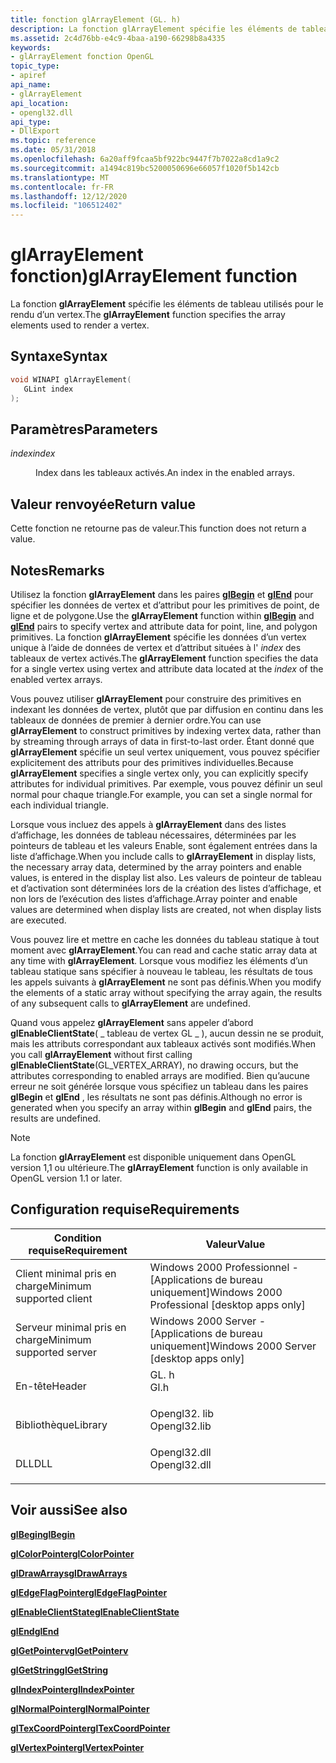 ```yaml
---
title: fonction glArrayElement (GL. h)
description: La fonction glArrayElement spécifie les éléments de tableau utilisés pour le rendu d’un vertex.
ms.assetid: 2c4d76bb-e4c9-4baa-a190-66298b8a4335
keywords:
- glArrayElement fonction OpenGL
topic_type:
- apiref
api_name:
- glArrayElement
api_location:
- opengl32.dll
api_type:
- DllExport
ms.topic: reference
ms.date: 05/31/2018
ms.openlocfilehash: 6a20aff9fcaa5bf922bc9447f7b7022a8cd1a9c2
ms.sourcegitcommit: a1494c819bc5200050696e66057f1020f5b142cb
ms.translationtype: MT
ms.contentlocale: fr-FR
ms.lasthandoff: 12/12/2020
ms.locfileid: "106512402"
---
```

# <a name="glarrayelement-function"></a><span data-ttu-id="75646-104">glArrayElement fonction)</span><span class="sxs-lookup"><span data-stu-id="75646-104">glArrayElement function</span></span>

<span data-ttu-id="75646-105">La fonction **glArrayElement** spécifie les éléments de tableau utilisés pour le rendu d’un vertex.</span><span class="sxs-lookup"><span data-stu-id="75646-105">The **glArrayElement** function specifies the array elements used to render a vertex.</span></span>

## <a name="syntax"></a><span data-ttu-id="75646-106">Syntaxe</span><span class="sxs-lookup"><span data-stu-id="75646-106">Syntax</span></span>


```C++
void WINAPI glArrayElement(
   GLint index
);
```



## <a name="parameters"></a><span data-ttu-id="75646-107">Paramètres</span><span class="sxs-lookup"><span data-stu-id="75646-107">Parameters</span></span>

<dl> <dt>

<span data-ttu-id="75646-108">*index*</span><span class="sxs-lookup"><span data-stu-id="75646-108">*index*</span></span> 
</dt> <dd>

<span data-ttu-id="75646-109">Index dans les tableaux activés.</span><span class="sxs-lookup"><span data-stu-id="75646-109">An index in the enabled arrays.</span></span>

</dd> </dl>

## <a name="return-value"></a><span data-ttu-id="75646-110">Valeur renvoyée</span><span class="sxs-lookup"><span data-stu-id="75646-110">Return value</span></span>

<span data-ttu-id="75646-111">Cette fonction ne retourne pas de valeur.</span><span class="sxs-lookup"><span data-stu-id="75646-111">This function does not return a value.</span></span>

## <a name="remarks"></a><span data-ttu-id="75646-112">Notes</span><span class="sxs-lookup"><span data-stu-id="75646-112">Remarks</span></span>

<span data-ttu-id="75646-113">Utilisez la fonction **glArrayElement** dans les paires [**glBegin**](glbegin.md) et [**glEnd**](glend.md) pour spécifier les données de vertex et d’attribut pour les primitives de point, de ligne et de polygone.</span><span class="sxs-lookup"><span data-stu-id="75646-113">Use the **glArrayElement** function within [**glBegin**](glbegin.md) and [**glEnd**](glend.md) pairs to specify vertex and attribute data for point, line, and polygon primitives.</span></span> <span data-ttu-id="75646-114">La fonction **glArrayElement** spécifie les données d’un vertex unique à l’aide de données de vertex et d’attribut situées à l' *index* des tableaux de vertex activés.</span><span class="sxs-lookup"><span data-stu-id="75646-114">The **glArrayElement** function specifies the data for a single vertex using vertex and attribute data located at the *index* of the enabled vertex arrays.</span></span>

<span data-ttu-id="75646-115">Vous pouvez utiliser **glArrayElement** pour construire des primitives en indexant les données de vertex, plutôt que par diffusion en continu dans les tableaux de données de premier à dernier ordre.</span><span class="sxs-lookup"><span data-stu-id="75646-115">You can use **glArrayElement** to construct primitives by indexing vertex data, rather than by streaming through arrays of data in first-to-last order.</span></span> <span data-ttu-id="75646-116">Étant donné que **glArrayElement** spécifie un seul vertex uniquement, vous pouvez spécifier explicitement des attributs pour des primitives individuelles.</span><span class="sxs-lookup"><span data-stu-id="75646-116">Because **glArrayElement** specifies a single vertex only, you can explicitly specify attributes for individual primitives.</span></span> <span data-ttu-id="75646-117">Par exemple, vous pouvez définir un seul normal pour chaque triangle.</span><span class="sxs-lookup"><span data-stu-id="75646-117">For example, you can set a single normal for each individual triangle.</span></span>

<span data-ttu-id="75646-118">Lorsque vous incluez des appels à **glArrayElement** dans des listes d’affichage, les données de tableau nécessaires, déterminées par les pointeurs de tableau et les valeurs Enable, sont également entrées dans la liste d’affichage.</span><span class="sxs-lookup"><span data-stu-id="75646-118">When you include calls to **glArrayElement** in display lists, the necessary array data, determined by the array pointers and enable values, is entered in the display list also.</span></span> <span data-ttu-id="75646-119">Les valeurs de pointeur de tableau et d’activation sont déterminées lors de la création des listes d’affichage, et non lors de l’exécution des listes d’affichage.</span><span class="sxs-lookup"><span data-stu-id="75646-119">Array pointer and enable values are determined when display lists are created, not when display lists are executed.</span></span>

<span data-ttu-id="75646-120">Vous pouvez lire et mettre en cache les données du tableau statique à tout moment avec **glArrayElement**.</span><span class="sxs-lookup"><span data-stu-id="75646-120">You can read and cache static array data at any time with **glArrayElement**.</span></span> <span data-ttu-id="75646-121">Lorsque vous modifiez les éléments d’un tableau statique sans spécifier à nouveau le tableau, les résultats de tous les appels suivants à **glArrayElement** ne sont pas définis.</span><span class="sxs-lookup"><span data-stu-id="75646-121">When you modify the elements of a static array without specifying the array again, the results of any subsequent calls to **glArrayElement** are undefined.</span></span>

<span data-ttu-id="75646-122">Quand vous appelez **glArrayElement** sans appeler d’abord **glEnableClientState**( \_ tableau de vertex GL \_ ), aucun dessin ne se produit, mais les attributs correspondant aux tableaux activés sont modifiés.</span><span class="sxs-lookup"><span data-stu-id="75646-122">When you call **glArrayElement** without first calling **glEnableClientState**(GL\_VERTEX\_ARRAY), no drawing occurs, but the attributes corresponding to enabled arrays are modified.</span></span> <span data-ttu-id="75646-123">Bien qu’aucune erreur ne soit générée lorsque vous spécifiez un tableau dans les paires **glBegin** et **glEnd** , les résultats ne sont pas définis.</span><span class="sxs-lookup"><span data-stu-id="75646-123">Although no error is generated when you specify an array within **glBegin** and **glEnd** pairs, the results are undefined.</span></span>

> [!Note]  
> <span data-ttu-id="75646-124">La fonction **glArrayElement** est disponible uniquement dans OpenGL version 1,1 ou ultérieure.</span><span class="sxs-lookup"><span data-stu-id="75646-124">The **glArrayElement** function is only available in OpenGL version 1.1 or later.</span></span>

 

## <a name="requirements"></a><span data-ttu-id="75646-125">Configuration requise</span><span class="sxs-lookup"><span data-stu-id="75646-125">Requirements</span></span>



| <span data-ttu-id="75646-126">Condition requise</span><span class="sxs-lookup"><span data-stu-id="75646-126">Requirement</span></span> | <span data-ttu-id="75646-127">Valeur</span><span class="sxs-lookup"><span data-stu-id="75646-127">Value</span></span> |
|-------------------------------------|-----------------------------------------------------------------------------------------|
| <span data-ttu-id="75646-128">Client minimal pris en charge</span><span class="sxs-lookup"><span data-stu-id="75646-128">Minimum supported client</span></span><br/> | <span data-ttu-id="75646-129">Windows 2000 Professionnel - \[Applications de bureau uniquement\]</span><span class="sxs-lookup"><span data-stu-id="75646-129">Windows 2000 Professional \[desktop apps only\]</span></span><br/>                              |
| <span data-ttu-id="75646-130">Serveur minimal pris en charge</span><span class="sxs-lookup"><span data-stu-id="75646-130">Minimum supported server</span></span><br/> | <span data-ttu-id="75646-131">Windows 2000 Server - \[Applications de bureau uniquement\]</span><span class="sxs-lookup"><span data-stu-id="75646-131">Windows 2000 Server \[desktop apps only\]</span></span><br/>                                    |
| <span data-ttu-id="75646-132">En-tête</span><span class="sxs-lookup"><span data-stu-id="75646-132">Header</span></span><br/>                   | <dl> <span data-ttu-id="75646-133"><dt>GL. h</dt></span><span class="sxs-lookup"><span data-stu-id="75646-133"><dt>Gl.h</dt></span></span> </dl>         |
| <span data-ttu-id="75646-134">Bibliothèque</span><span class="sxs-lookup"><span data-stu-id="75646-134">Library</span></span><br/>                  | <dl> <span data-ttu-id="75646-135"><dt>Opengl32. lib</dt></span><span class="sxs-lookup"><span data-stu-id="75646-135"><dt>Opengl32.lib</dt></span></span> </dl> |
| <span data-ttu-id="75646-136">DLL</span><span class="sxs-lookup"><span data-stu-id="75646-136">DLL</span></span><br/>                      | <dl> <span data-ttu-id="75646-137"><dt>Opengl32.dll</dt></span><span class="sxs-lookup"><span data-stu-id="75646-137"><dt>Opengl32.dll</dt></span></span> </dl> |



## <a name="see-also"></a><span data-ttu-id="75646-138">Voir aussi</span><span class="sxs-lookup"><span data-stu-id="75646-138">See also</span></span>

<dl> <dt>

[<span data-ttu-id="75646-139">**glBegin**</span><span class="sxs-lookup"><span data-stu-id="75646-139">**glBegin**</span></span>](glbegin.md)
</dt> <dt>

[<span data-ttu-id="75646-140">**glColorPointer**</span><span class="sxs-lookup"><span data-stu-id="75646-140">**glColorPointer**</span></span>](glcolorpointer.md)
</dt> <dt>

[<span data-ttu-id="75646-141">**glDrawArrays**</span><span class="sxs-lookup"><span data-stu-id="75646-141">**glDrawArrays**</span></span>](gldrawarrays.md)
</dt> <dt>

[<span data-ttu-id="75646-142">**glEdgeFlagPointer**</span><span class="sxs-lookup"><span data-stu-id="75646-142">**glEdgeFlagPointer**</span></span>](gledgeflagpointer.md)
</dt> <dt>

[<span data-ttu-id="75646-143">**glEnableClientState**</span><span class="sxs-lookup"><span data-stu-id="75646-143">**glEnableClientState**</span></span>](glenableclientstate.md)
</dt> <dt>

[<span data-ttu-id="75646-144">**glEnd**</span><span class="sxs-lookup"><span data-stu-id="75646-144">**glEnd**</span></span>](glend.md)
</dt> <dt>

[<span data-ttu-id="75646-145">**glGetPointerv**</span><span class="sxs-lookup"><span data-stu-id="75646-145">**glGetPointerv**</span></span>](glgetpointerv.md)
</dt> <dt>

[<span data-ttu-id="75646-146">**glGetString**</span><span class="sxs-lookup"><span data-stu-id="75646-146">**glGetString**</span></span>](glgetstring.md)
</dt> <dt>

[<span data-ttu-id="75646-147">**glIndexPointer**</span><span class="sxs-lookup"><span data-stu-id="75646-147">**glIndexPointer**</span></span>](glindexpointer.md)
</dt> <dt>

[<span data-ttu-id="75646-148">**glNormalPointer**</span><span class="sxs-lookup"><span data-stu-id="75646-148">**glNormalPointer**</span></span>](glnormalpointer.md)
</dt> <dt>

[<span data-ttu-id="75646-149">**glTexCoordPointer**</span><span class="sxs-lookup"><span data-stu-id="75646-149">**glTexCoordPointer**</span></span>](gltexcoordpointer.md)
</dt> <dt>

[<span data-ttu-id="75646-150">**glVertexPointer**</span><span class="sxs-lookup"><span data-stu-id="75646-150">**glVertexPointer**</span></span>](glvertexpointer.md)
</dt> </dl>

 

 





